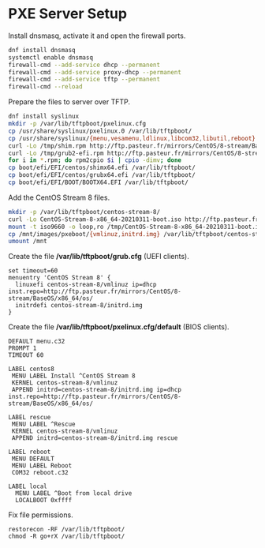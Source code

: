 # PXE Server Setup

Install dnsmasq, activate it and open the firewall ports.

```sh
dnf install dnsmasq
systemctl enable dnsmasq
firewall-cmd --add-service dhcp --permanent
firewall-cmd --add-service proxy-dhcp --permanent
firewall-cmd --add-service tftp --permanent
firewall-cmd --reload
```

Prepare the files to server over TFTP.

```sh
dnf install syslinux
mkdir -p /var/lib/tftpboot/pxelinux.cfg
cp /usr/share/syslinux/pxelinux.0 /var/lib/tftpboot/
cp /usr/share/syslinux/{menu,vesamenu,ldlinux,libcom32,libutil,reboot}.c32 /var/lib/tftpboot/
curl -Lo /tmp/shim.rpm http://ftp.pasteur.fr/mirrors/CentOS/8-stream/BaseOS/x86_64/os/Packages/shim-x64-15-15.el8_2.x86_64.rpm
curl -Lo /tmp/grub2-efi.rpm http://ftp.pasteur.fr/mirrors/CentOS/8-stream/BaseOS/x86_64/os/Packages/grub2-efi-x64-2.02-99.el8.x86_64.rpm
for i in *.rpm; do rpm2cpio $i | cpio -dimv; done
cp boot/efi/EFI/centos/shimx64.efi /var/lib/tftpboot/
cp boot/efi/EFI/centos/grubx64.efi /var/lib/tftpboot/
cp boot/efi/EFI/BOOT/BOOTX64.EFI /var/lib/tftpboot/
```

Add the CentOS Stream 8 files.

```sh
mkdir -p /var/lib/tftpboot/centos-stream-8/
curl -Lo CentOS-Stream-8-x86_64-20210311-boot.iso http://ftp.pasteur.fr/mirrors/CentOS/8-stream/isos/x86_64/CentOS-Stream-8-x86_64-20210311-boot.iso
mount -t iso9660 -o loop,ro /tmp/CentOS-Stream-8-x86_64-20210311-boot.iso /mnt
cp /mnt/images/pxeboot/{vmlinuz,initrd.img} /var/lib/tftpboot/centos-stream-8/
umount /mnt
```

Create the file **/var/lib/tftpboot/grub.cfg** (UEFI clients).

```
set timeout=60
menuentry 'CentOS Stream 8' {
  linuxefi centos-stream-8/vmlinuz ip=dhcp inst.repo=http://ftp.pasteur.fr/mirrors/CentOS/8-stream/BaseOS/x86_64/os/
  initrdefi centos-stream-8/initrd.img
}
```

Create the file **/var/lib/tftpboot/pxelinux.cfg/default** (BIOS clients).

```
DEFAULT menu.c32
PROMPT 1
TIMEOUT 60

LABEL centos8
 MENU LABEL Install ^CentOS Stream 8
 KERNEL centos-stream-8/vmlinuz
 APPEND initrd=centos-stream-8/initrd.img ip=dhcp inst.repo=http://ftp.pasteur.fr/mirrors/CentOS/8-stream/BaseOS/x86_64/os/

LABEL rescue
 MENU LABEL ^Rescue
 KERNEL centos-stream-8/vmlinuz
 APPEND initrd=centos-stream-8/initrd.img rescue

LABEL reboot
 MENU DEFAULT
 MENU LABEL Reboot
 COM32 reboot.c32

LABEL local
  MENU LABEL ^Boot from local drive
  LOCALBOOT 0xffff
```

Fix file permissions.

```
restorecon -RF /var/lib/tftpboot/
chmod -R go+rX /var/lib/tftpboot/
```
